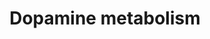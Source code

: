 ---
annotations:
- type: Cell Type Ontology
  value: dopaminergic neuron
- type: Pathway Ontology
  value: dopamine metabolic pathway
- type: Pathway Ontology
  value: classic metabolic pathway
- type: Pathway Ontology
  value: dopamine degradation pathway
- type: Pathway Ontology
  value: dopamine signaling pathway
- type: Pathway Ontology
  value: dopamine biosynthetic pathway
authors:
- Mostaszewski
- MaintBot
- Egonw
- DeSl
- Marvin M2
- Mkutmon
- AMTan
- Khanspers
description: 'Dopamine is an organic chemical of the catecholamine and phenethylamine
  families that plays several important roles in the brain and body. It is an amine
  synthesized by removing a carboxyl group from a molecule of its precursor chemical
  L-DOPA, which is synthesized in the brain and kidneys. Dopamine is also synthesized
  in plants and most animals.  The dopamine system plays a central role in several
  significant medical conditions, including Parkinson''s disease. Parkinson''s disease
  is an age-related disorder characterized by movement disorders such as stiffness
  of the body, slowing of movement, and trembling of limbs when they are not in use.
  The main symptoms are caused by the loss of dopamine-secreting cells in the substantia
  nigra. These dopamine cells are especially vulnerable to damage, and a variety of
  insults, including encephalitis (as depicted in the book and movie "Awakenings"),
  repeated sports-related concussions, and some forms of chemical poisoning such as
  MPTP, can lead to substantial cell loss, producing a parkinsonian syndrome that
  is similar in its main features to Parkinson''s disease. The most widely used treatment
  for parkinsonism is administration of L-DOPA, the metabolic precursor for dopamine.
  L-DOPA is converted to dopamine in the brain and various parts of the body by the
  enzyme DOPA decarboxylase. L-DOPA is used rather than dopamine itself because, unlike
  dopamine, it is capable of crossing the blood-brain barrier. Description source:
  [https://en.wikipedia.org/wiki/Dopamine Wikipedia]  Proteins on this pathway have
  targeted assays available via the [https://assays.cancer.gov/available_assays?wp_id=WP2436
  CPTAC Assay Portal]'
last-edited: 2019-09-17
organisms:
- Homo sapiens
redirect_from:
- /index.php/Pathway:WP2436
- /instance/WP2436
schema-jsonld:
- '@context': https://schema.org/
  '@id': https://wikipathways.github.io/pathways/WP2436.html
  '@type': Dataset
  creator:
    '@type': Organization
    name: WikiPathways
  description: 'Dopamine is an organic chemical of the catecholamine and phenethylamine
    families that plays several important roles in the brain and body. It is an amine
    synthesized by removing a carboxyl group from a molecule of its precursor chemical
    L-DOPA, which is synthesized in the brain and kidneys. Dopamine is also synthesized
    in plants and most animals.  The dopamine system plays a central role in several
    significant medical conditions, including Parkinson''s disease. Parkinson''s disease
    is an age-related disorder characterized by movement disorders such as stiffness
    of the body, slowing of movement, and trembling of limbs when they are not in
    use. The main symptoms are caused by the loss of dopamine-secreting cells in the
    substantia nigra. These dopamine cells are especially vulnerable to damage, and
    a variety of insults, including encephalitis (as depicted in the book and movie
    "Awakenings"), repeated sports-related concussions, and some forms of chemical
    poisoning such as MPTP, can lead to substantial cell loss, producing a parkinsonian
    syndrome that is similar in its main features to Parkinson''s disease. The most
    widely used treatment for parkinsonism is administration of L-DOPA, the metabolic
    precursor for dopamine. L-DOPA is converted to dopamine in the brain and various
    parts of the body by the enzyme DOPA decarboxylase. L-DOPA is used rather than
    dopamine itself because, unlike dopamine, it is capable of crossing the blood-brain
    barrier. Description source: [https://en.wikipedia.org/wiki/Dopamine Wikipedia]  Proteins
    on this pathway have targeted assays available via the [https://assays.cancer.gov/available_assays?wp_id=WP2436
    CPTAC Assay Portal]'
  keywords:
  - ''
  - NQO1
  - Neuromelanin
  - Homovanillin
  - SOD1
  - ROS
  - Homovanillic acid
  - 4a-Hydroxytetrahydrobiopterin
  - S-Adenosylhomocysteine
  - COMT
  - DDC
  - Dopaminochrome
  - MAOA
  - H2O2
  - TH
  - Dopamine
  - Dopamine semiquinone
  - L-Dopa
  - ICQA
  - Tetrahydrobiopterin
  - Leukoaminochrome
  - 3-Methoxytyramine
  - DOPET
  - PRKACG
  - N-Methylserotonin
  - MAOB
  - L-Dopachrome
  - Ammonia
  - L-Dopa quinone
  - DHICA
  - PRKACA
  - PRKACB
  - PPP2CB
  - H2O
  - Dopamine quinone
  - 1-chloro-2,4-dinitrobenzene
  - DOPAC
  - TYR
  - PPP2CA
  - S-Adenosylmethionine
  - Leucodopachrome
  - 5,6-Dihydroxyindole
  - FAD
  - DOPAL
  - 5-glutathionyl dopamine
  - O2
  - CO2
  - Glutathione
  - iron(2+)
  - L-Tyrosine
  license: CC0
  name: Dopamine metabolism
seo: CreativeWork
title: Dopamine metabolism
wpid: WP2436
---